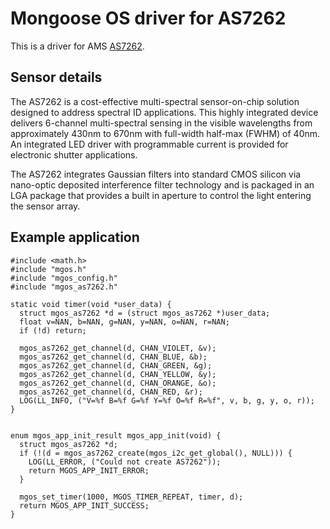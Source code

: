 # Mongoose OS driver for AS7262

This is a driver for AMS [AS7262](docs/AS7262_DS000486_2-00.pdf).

## Sensor details

The AS7262 is a cost-effective multi-spectral sensor-on-chip
solution designed to address spectral ID applications. This
highly integrated device delivers 6-channel multi-spectral
sensing in the visible wavelengths from approximately 430nm
to 670nm with full-width half-max (FWHM) of 40nm. An
integrated LED driver with programmable current is provided
for electronic shutter applications.

The AS7262 integrates Gaussian filters into standard CMOS
silicon via nano-optic deposited interference filter technology
and is packaged in an LGA package that provides a built in
aperture to control the light entering the sensor array.

## Example application

```
#include <math.h>
#include "mgos.h"
#include "mgos_config.h"
#include "mgos_as7262.h"

static void timer(void *user_data) {
  struct mgos_as7262 *d = (struct mgos_as7262 *)user_data;
  float v=NAN, b=NAN, g=NAN, y=NAN, o=NAN, r=NAN;
  if (!d) return;

  mgos_as7262_get_channel(d, CHAN_VIOLET, &v);
  mgos_as7262_get_channel(d, CHAN_BLUE, &b);
  mgos_as7262_get_channel(d, CHAN_GREEN, &g);
  mgos_as7262_get_channel(d, CHAN_YELLOW, &y);
  mgos_as7262_get_channel(d, CHAN_ORANGE, &o);
  mgos_as7262_get_channel(d, CHAN_RED, &r);
  LOG(LL_INFO, ("V=%f B=%f G=%f Y=%f O=%f R=%f", v, b, g, y, o, r));
}


enum mgos_app_init_result mgos_app_init(void) {
  struct mgos_as7262 *d;
  if (!(d = mgos_as7262_create(mgos_i2c_get_global(), NULL))) {
    LOG(LL_ERROR, ("Could not create AS7262"));
    return MGOS_APP_INIT_ERROR;
  }

  mgos_set_timer(1000, MGOS_TIMER_REPEAT, timer, d);
  return MGOS_APP_INIT_SUCCESS;
}
```
